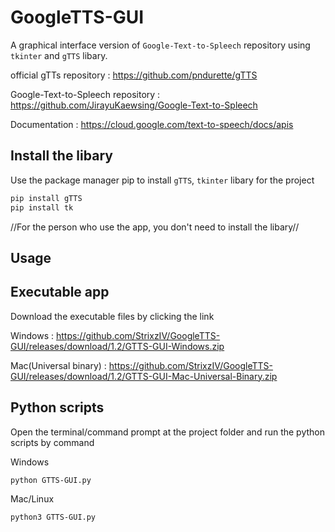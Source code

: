 # GoogleTTS-GUI

A graphical interface version of `Google-Text-to-Spleech` repository using `tkinter` and `gTTS` libary.

official gTTs repository : https://github.com/pndurette/gTTS

Google-Text-to-Spleech repository : https://github.com/JirayuKaewsing/Google-Text-to-Spleech

Documentation : https://cloud.google.com/text-to-speech/docs/apis

## Install the libary

Use the package manager pip to install `gTTS`, `tkinter` libary for the project

```bash
pip install gTTS
pip install tk
```
//For the person who use the app, you don't need to install the libary//

## Usage

## Executable app

Download the executable files by clicking the link

Windows : https://github.com/StrixzIV/GoogleTTS-GUI/releases/download/1.2/GTTS-GUI-Windows.zip

Mac(Universal binary) : https://github.com/StrixzIV/GoogleTTS-GUI/releases/download/1.2/GTTS-GUI-Mac-Universal-Binary.zip

## Python scripts
Open the terminal/command prompt at the project folder and run the python scripts by command

Windows
```bash
python GTTS-GUI.py
```

Mac/Linux
```bash
python3 GTTS-GUI.py
```
